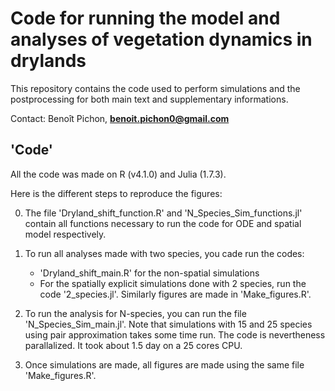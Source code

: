 # Code for running the model and analyses of vegetation dynamics in drylands

This repository contains the code used to perform simulations and the postprocessing for both main text and supplementary informations.

Contact: Benoît Pichon, **benoit.pichon0@gmail.com**

## 'Code'

All the code was made on R (v4.1.0) and Julia (1.7.3).

Here is the different steps to reproduce the figures:

0. The file 'Dryland_shift_function.R' and 'N_Species_Sim_functions.jl' contain all functions necessary to run the code for ODE and spatial model respectively. 

1. To run all analyses made with two species, you cade run the codes:
    - 'Dryland_shift_main.R' for the non-spatial simulations
    - For the spatially explicit simulations done with 2 species, run the code '2_species.jl'. Similarly figures are made in 'Make_figures.R'. 

2. To run the analysis for N-species, you can run the file 'N_Species_Sim_main.jl'. Note that simulations with 15 and 25 species using pair approximation takes some time run. The code is nevertheness parallalized. It took about 1.5 day on a 25 cores CPU. 

3. Once simulations are made, all figures are made using the same file 'Make_figures.R'.

